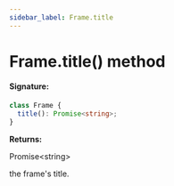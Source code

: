 ```yaml
---
sidebar_label: Frame.title
---
```


# Frame.title() method

#### Signature:

```typescript
class Frame {
  title(): Promise<string>;
}
```

**Returns:**

Promise&lt;string&gt;

the frame's title.
